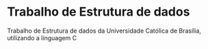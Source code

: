 # Trabalho de Estrutura de dados
 Trabalho de Estrutura de dados da Universidade Católica de Brasília, utilizando a linguagem C
